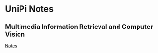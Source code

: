 # UniPi Notes

## Multimedia Information Retrieval and Computer Vision

[Notes](./AIDE%202/Multimedia%20information%20retrieval%20and%20computer%20vision/notes/.aux/main.pdf)
